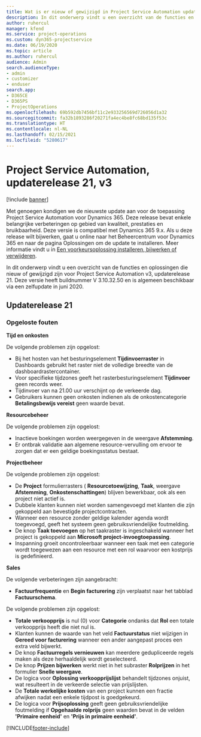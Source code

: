```yaml
---
title: Wat is er nieuw of gewijzigd in Project Service Automation updaterelease 21, v3
description: In dit onderwerp vindt u een overzicht van de functies en oplossingen die beschikbaar zijn voor Project Service Automation updaterelease 21, v3.
author: ruhercul
manager: kfend
ms.service: project-operations
ms.custom: dyn365-projectservice
ms.date: 06/19/2020
ms.topic: article
ms.author: ruhercul
audience: Admin
search.audienceType:
- admin
- customizer
- enduser
search.app:
- D365CE
- D365PS
- ProjectOperations
ms.openlocfilehash: 69b592db7456bf11c2e933256569d726056d1a32
ms.sourcegitcommit: fa32b1893286f20271fa4ec4be8fc68bd135f53c
ms.translationtype: HT
ms.contentlocale: nl-NL
ms.lasthandoff: 02/15/2021
ms.locfileid: "5280617"
---
```

# <a name="project-service-automation-update-release-21-v3"></a>Project Service Automation, updaterelease 21, v3

[!include [banner](../includes/psa-now-project-operations.md)]

Met genoegen kondigen we de nieuwste update aan voor de toepassing Project Service Automation voor Dynamics 365. Deze release bevat enkele belangrijke verbeteringen op gebied van kwaliteit, prestaties en bruikbaarheid. Deze versie is compatibel met Dynamics 365 9.x. Als u deze release wilt bijwerken, gaat u online naar het Beheercentrum voor Dynamics 365 en naar de pagina Oplossingen om de update te installeren. Meer informatie vindt u in [Een voorkeursoplossing installeren, bijwerken of verwijderen](https://docs.microsoft.com/power-platform/admin/install-remove-preferred-solution).

In dit onderwerp vindt u een overzicht van de functies en oplossingen die nieuw of gewijzigd zijn voor Project Service Automation v3, updaterelease 21. Deze versie heeft buildnummer V 3.10.32.50 en is algemeen beschikbaar via een zelfupdate in juni 2020.

## <a name="update-release-21"></a>Updaterelease 21

### <a name="bug-fixes"></a>Opgeloste fouten

**Tijd en onkosten**

De volgende problemen zijn opgelost:

- Bij het hosten van het besturingselement **Tijdinvoerraster** in Dashboards gebruikt het raster niet de volledige breedte van de dashboardrastercontainer.
- Voor specifieke tijdzones geeft het rasterbesturingselement **Tijdinvoer** geen records weer.
- Tijdinvoer van na 21.00 uur verschijnt op de verkeerde dag.
- Gebruikers kunnen geen onkosten indienen als de onkostencategorie **Betalingsbewijs vereist** geen waarde bevat.

**Resourcebeheer**

De volgende problemen zijn opgelost:

- Inactieve boekingen worden weergegeven in de weergave **Afstemming**.
- Er ontbrak validatie aan algemene resource-vervulling om ervoor te zorgen dat er een geldige boekingsstatus bestaat.

**Projectbeheer**

De volgende problemen zijn opgelost:

- De **Project** formulierrasters ( **Resourcetoewijzing**, **Taak**, weergave **Afstemming**, **Onkostenschattingen**) blijven bewerkbaar, ook als een project niet actief is.
- Dubbele klanten kunnen niet worden samengevoegd met klanten die zijn gekoppeld aan bevestigde projectcontracten.
- Wanneer een resource zonder geldige kalender agenda wordt toegevoegd, geeft het systeem geen gebruiksvriendelijke foutmelding.
- De knop **Taak toevoegen** op het taakraster is ingeschakeld wanneer het project is gekoppeld aan **Microsoft project-invoegtoepassing**.
- Inspanning groeit oncontroleerbaar wanneer een taak met een categorie wordt toegewezen aan een resource met een rol waarvoor een kostprijs is gedefinieerd.

**Sales**

De volgende verbeteringen zijn aangebracht:

- **Factuurfrequentie** en **Begin facturering** zijn verplaatst naar het tabblad **Factuurschema**.

De volgende problemen zijn opgelost:

- **Totale verkoopprijs** is nul (0) voor **Categorie** ondanks dat **Rol** een totale verkoopprijs heeft die niet nul is.
- Klanten kunnen de waarde van het veld **Factuurstatus** niet wijzigen in **Gereed voor facturering** wanneer een ander aangepast proces een extra veld bijwerkt.
- De knop **Factuurregels vernieuwen** kan meerdere gedupliceerde regels maken als deze herhaaldelijk wordt geselecteerd.
- De knop **Prijzen bijwerken** werkt niet in het subraster **Rolprijzen** in het formulier **Snelle weergave**.
- De logica voor **Oplossing verkoopprijslijst** behandelt tijdzones onjuist, wat resulteert in de verkeerde selectie van prijslijsten.
- De **Totale werkelijke kosten** van een project kunnen een fractie afwijken nadat een enkele tijdpost is goedgekeurd.
- De logica voor **Prijsoplossing** geeft geen gebruiksvriendelijke foutmelding if **Opgehaalde rolprijs** geen waarden bevat in de velden **'Primaire eenheid'** en **'Prijs in primaire eenheid'**.


[!INCLUDE[footer-include](../includes/footer-banner.md)]